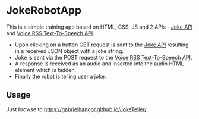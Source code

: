 # JokeRobotApp

This is a simple training app based on HTML, CSS, JS and 2 APIs - [Joke API](https://sv443.net/jokeapi/v2/) and [Voice RSS Text-To-Speech API](http://www.voicerss.org/api/).
* Upon clicking on a button GET request is sent to the [Joke API](https://sv443.net/jokeapi/v2/) resulting in a received JSON object with a joke string.
* Joke is sent via the POST request to the [Voice RSS Text-To-Speech API](http://www.voicerss.org/api/).
* A response is received as an audio and inserted into the audio HTML element which is hidden.
* Finally the robot is telling user a joke.



## Usage
Just browse to
<https://gabrielhangor.github.io/JokeTeller/>

